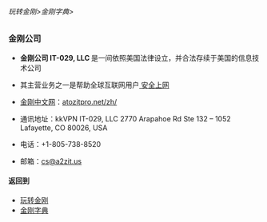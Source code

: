 ###### 玩转金刚>金刚字典>
### 金刚公司

- <strong>金刚公司 IT-029, LLC </strong>是一间依照美国法律设立，并合法存续于美国的信息技术公司
- 其主营业务之一是帮助全球互联网用户[ 安全上网 ](https://github.com/a2zitpro/web/blob/master/LadderFree/kkDictionary/ValueOfKKProducts&KKServices.md)

- [金刚中文网](https://github.com/a2zitpro/web/blob/master/LadderFree/kkDictionary/KKSiteZh.md)：[atozitpro.net/zh/](https://www.atozitpro.net/zh/)
- 通讯地址：kkVPN IT-029, LLC
2770 Arapahoe Rd Ste 132 – 1052
Lafayette, CO 80026, USA
- 电话：+1-805-738-8520
- 邮箱：cs@a2zit.us

#### 返回到

- [玩转金刚](https://github.com/a2zitpro/web/blob/master/LadderFree/A.md)
- [金刚字典](https://github.com/a2zitpro/web/blob/master/LadderFree/kkDictionary/KKDictionary.md)

